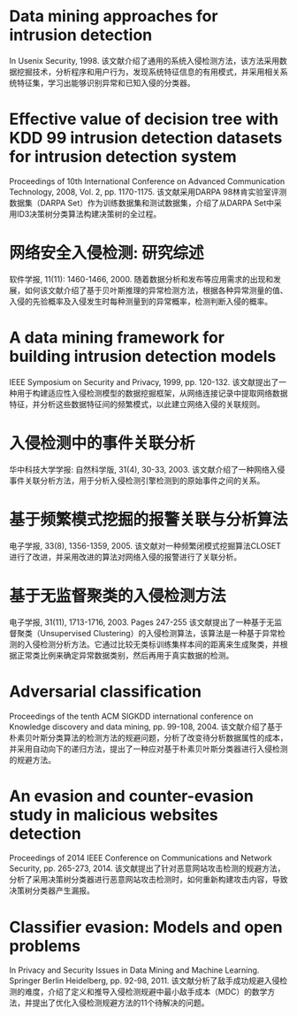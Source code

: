 # Data mining approaches for intrusion detection
In Usenix Security, 1998.
该文献介绍了通用的系统入侵检测方法，该方法采用数据挖掘技术，分析程序和用户行为，发现系统特征信息的有用模式，并采用相关系统特征集，学习出能够识别异常和已知入侵的分类器。

# Effective value of decision tree with KDD 99 intrusion detection datasets for intrusion detection system
Proceedings of 10th International Conference on Advanced Communication Technology, 2008, Vol. 2, pp. 1170-1175.
该文献采用DARPA 98林肯实验室评测数据集（DARPA Set）作为训练数据集和测试数据集，介绍了从DARPA Set中采用ID3决策树分类算法构建决策树的全过程。

# 网络安全入侵检测: 研究综述
软件学报, 11(11): 1460-1466, 2000.
随着数据分析和发布等应用需求的出现和发展，如何该文献介绍了基于贝叶斯推理的异常检测方法，根据各种异常测量的值、入侵的先验概率及入侵发生时每种测量到的异常概率，检测判断入侵的概率。

# A data mining framework for building intrusion detection models
IEEE Symposium on Security and Privacy, 1999, pp. 120-132.
该文献提出了一种用于构建适应性入侵检测模型的数据挖掘框架，从网络连接记录中提取网络数据特征，并分析这些数据特征间的频繁模式，以此建立网络入侵的关联规则。

# 入侵检测中的事件关联分析
华中科技大学学报: 自然科学版, 31(4), 30-33, 2003.
该文献介绍了一种网络入侵事件关联分析方法，用于分析入侵检测引擎检测到的原始事件之间的关系。

# 基于频繁模式挖掘的报警关联与分析算法
电子学报, 33(8), 1356-1359, 2005.
该文献对一种频繁闭模式挖掘算法CLOSET进行了改进，并采用改进的算法对网络入侵的报警进行了关联分析。

# 基于无监督聚类的入侵检测方法
电子学报, 31(11), 1713-1716, 2003. Pages 247-255
该文献提出了一种基于无监督聚类（Unsupervised Clustering）的入侵检测算法，该算法是一种基于异常检测的入侵检测分析方法。它通过比较无类标训练集样本间的距离来生成聚类，并根据正常类比例来确定异常数据类别，然后再用于真实数据的检测。

# Adversarial classification
Proceedings of the tenth ACM SIGKDD international conference on Knowledge discovery and data mining, pp. 99-108, 2004.
该文献介绍了基于朴素贝叶斯分类算法的检测方法的规避问题，分析了改变待分析数据属性的成本，并采用自动向下的递归方法，提出了一种应对基于朴素贝叶斯分类器进行入侵检测的规避方法。

# An evasion and counter-evasion study in malicious websites detection
Proceedings of 2014 IEEE Conference on Communications and Network Security, pp. 265-273, 2014.
该文献提出了针对恶意网站攻击检测的规避方法，分析了采用决策树分类器进行恶意网站攻击检测时，如何重新构建攻击内容，导致决策树分类器产生漏报。

# Classifier evasion: Models and open problems
In Privacy and Security Issues in Data Mining and Machine Learning. Springer Berlin Heidelberg, pp. 92-98, 2011.
该文献分析了敌手成功规避入侵检测的难度，介绍了定义和推导入侵检测规避中最小敌手成本（MDC）的数学方法，并提出了优化入侵检测规避方法的11个待解决的问题。



